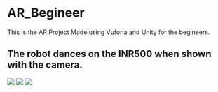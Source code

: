 # AR_Begineer
This is the AR Project Made using Vuforia and Unity for the begineers.

## The robot dances on the INR500 when shown with the camera. 
<img src="https://user-images.githubusercontent.com/41625927/101246784-74605300-373b-11eb-813d-6c5301f0a1ba.jpeg" />
<img src="https://user-images.githubusercontent.com/41625927/101246783-732f2600-373b-11eb-89f6-77ae0ff5b296.jpeg" />
<img src="https://user-images.githubusercontent.com/41625927/101246779-71656280-373b-11eb-9f0a-a05360c42cfb.jpeg" />

